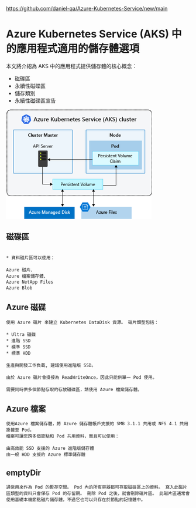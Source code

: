 https://github.com/daniel-qa/Azure-Kubernetes-Service/new/main

# Azure Kubernetes Service (AKS) 中的應用程式適用的儲存體選項

本文將介紹為 AKS 中的應用程式提供儲存體的核心概念：

* 磁碟區
* 永續性磁碟區
* 儲存類別
* 永續性磁碟區宣告

![](https://github.com/daniel-qa/Azure-Kubernetes-Service/blob/main/PIC/aks-storage-options.png?raw=true)

## 磁碟區
```

* 資料磁片區可以使用：

Azure 磁片、
Azure 檔案儲存體、
Azure NetApp Files
Azure Blob

```
## Azure 磁碟
```
使用 Azure 磁片 來建立 Kubernetes DataDisk 資源。 磁片類型包括：

* Ultra 磁碟
* 進階 SSD
* 標準 SSD
* 標準 HDD

生產與開發工作負載, 建議使用進階版 SSD。

由於 Azure 磁片會掛接為 ReadWriteOnce，因此只能供單一 Pod 使用。 

需要同時供多個節點存取的存放磁碟區，請使用 Azure 檔案儲存體。

```

## Azure 檔案

```
使用Azure 檔案儲存體，將 Azure 儲存體帳戶支援的 SMB 3.1.1 共用或 NFS 4.1 共用掛接至 Pod。 
檔案可讓您跨多個節點和 Pod 共用資料，而且可以使用：

由高效能 SSD 支援的 Azure 進階版儲存體
由一般 HDD 支援的 Azure 標準儲存體

```


## emptyDir
```
通常用來作為 Pod 的暫存空間。 Pod 內的所有容器都可存取磁碟區上的資料。 寫入此磁片區類型的資料只會保存 Pod 的存留期。 刪除 Pod 之後，就會刪除磁片區。 此磁片區通常會使用基礎本機節點磁片儲存體，不過它也可以只存在於節點的記憶體中。
```
